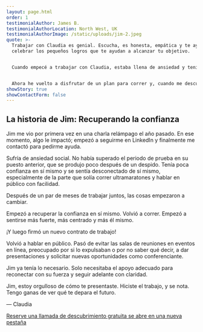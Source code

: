 ```yaml
---
layout: page.html
order: 1
testimonialAuthor: James B.
testimonialAuthorLocation: North West, UK
testimonialAuthorImage: /static/uploads/jim-2.jpeg
quote: >-
  Trabajar con Claudia es genial. Escucha, es honesta, empática y te ayuda a
  celebrar los pequeños logros que te ayudan a alcanzar tu objetivo.


  Cuando empecé a trabajar con Claudia, estaba llena de ansiedad y tenía problemas de autoestima. Había perdido el interés por correr y entrenar, y siempre me decía que no podía volver a hacerlo o que empezaría otra vez.


  Ahora he vuelto a disfrutar de un plan para correr y, cuando me descubro pensando mal de mí misma o no valoro las situaciones, Claudia me recuerda que debo ser amable conmigo misma. He perdido mucho peso físico y mental desde que empecé a trabajar con Claudia y a cambiar mi forma de pensar sobre mí misma. Lleva tiempo y puede ser difícil después de pensar de cierta manera durante tanto tiempo, pero el esfuerzo está dando sus frutos.
showStory: true
showContactForm: false
---
```

## La historia de Jim: Recuperando la confianza

Jim me vio por primera vez en una charla relámpago el año pasado. En ese momento, algo le impactó; empezó a seguirme en LinkedIn y finalmente me contactó para pedirme ayuda.

Sufría de ansiedad social. No había superado el periodo de prueba en su puesto anterior, que se produjo poco después de un despido. Tenía poca confianza en sí mismo y se sentía desconectado de sí mismo, especialmente de la parte que solía correr ultramaratones y hablar en público con facilidad.

Después de un par de meses de trabajar juntos, las cosas empezaron a cambiar.

Empezó a recuperar la confianza en sí mismo. Volvió a correr. Empezó a sentirse más fuerte, más centrado y más él mismo.

¡Y luego firmó un nuevo contrato de trabajo!

Volvió a hablar en público. Pasó de evitar las salas de reuniones en eventos en línea, preocupado por si lo expulsaban o por no saber qué decir, a dar presentaciones y solicitar nuevas oportunidades como conferenciante.

Jim ya tenía lo necesario. Solo necesitaba el apoyo adecuado para reconectar con su fuerza y seguir adelante con claridad.

Jim, estoy orgulloso de cómo te presentaste. Hiciste el trabajo, y se nota. Tengo ganas de ver qué te depara el futuro.

— Claudia

<a href="https://claudiadecarlo.zohobookings.eu/#/240577000000038054" rel="noopener noreferrer" class="btn" target="_blank">Reserve una llamada de descubrimiento gratuita <span class="sr-only">se abre en una nueva pestaña</span></a>
